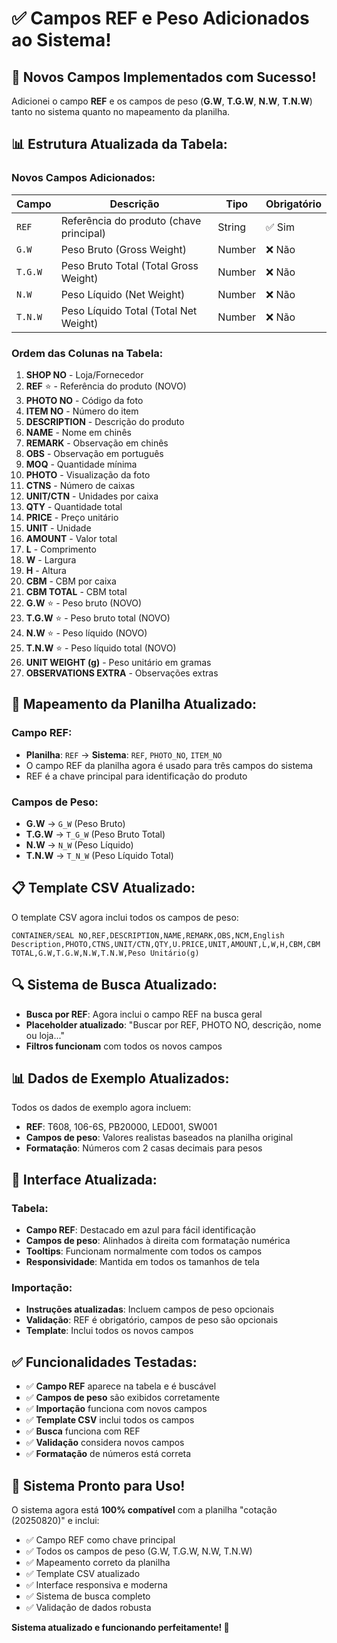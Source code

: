 # ✅ Campos REF e Peso Adicionados ao Sistema!

## 🎯 Novos Campos Implementados com Sucesso!

Adicionei o campo **REF** e os campos de peso (**G.W**, **T.G.W**, **N.W**, **T.N.W**) tanto no sistema quanto no mapeamento da planilha.

## 📊 Estrutura Atualizada da Tabela:

### **Novos Campos Adicionados:**

| **Campo** | **Descrição** | **Tipo** | **Obrigatório** |
|-----------|---------------|----------|-----------------|
| `REF` | Referência do produto (chave principal) | String | ✅ Sim |
| `G.W` | Peso Bruto (Gross Weight) | Number | ❌ Não |
| `T.G.W` | Peso Bruto Total (Total Gross Weight) | Number | ❌ Não |
| `N.W` | Peso Líquido (Net Weight) | Number | ❌ Não |
| `T.N.W` | Peso Líquido Total (Total Net Weight) | Number | ❌ Não |

### **Ordem das Colunas na Tabela:**

1. **SHOP NO** - Loja/Fornecedor
2. **REF** ⭐ - Referência do produto (NOVO)
3. **PHOTO NO** - Código da foto
4. **ITEM NO** - Número do item
5. **DESCRIPTION** - Descrição do produto
6. **NAME** - Nome em chinês
7. **REMARK** - Observação em chinês
8. **OBS** - Observação em português
9. **MOQ** - Quantidade mínima
10. **PHOTO** - Visualização da foto
11. **CTNS** - Número de caixas
12. **UNIT/CTN** - Unidades por caixa
13. **QTY** - Quantidade total
14. **PRICE** - Preço unitário
15. **UNIT** - Unidade
16. **AMOUNT** - Valor total
17. **L** - Comprimento
18. **W** - Largura
19. **H** - Altura
20. **CBM** - CBM por caixa
21. **CBM TOTAL** - CBM total
22. **G.W** ⭐ - Peso bruto (NOVO)
23. **T.G.W** ⭐ - Peso bruto total (NOVO)
24. **N.W** ⭐ - Peso líquido (NOVO)
25. **T.N.W** ⭐ - Peso líquido total (NOVO)
26. **UNIT WEIGHT (g)** - Peso unitário em gramas
27. **OBSERVATIONS EXTRA** - Observações extras

## 🔧 Mapeamento da Planilha Atualizado:

### **Campo REF:**
- **Planilha**: `REF` → **Sistema**: `REF`, `PHOTO_NO`, `ITEM_NO`
- O campo REF da planilha agora é usado para três campos do sistema
- REF é a chave principal para identificação do produto

### **Campos de Peso:**
- **G.W** → `G_W` (Peso Bruto)
- **T.G.W** → `T_G_W` (Peso Bruto Total)
- **N.W** → `N_W` (Peso Líquido)
- **T.N.W** → `T_N_W` (Peso Líquido Total)

## 📋 Template CSV Atualizado:

O template CSV agora inclui todos os campos de peso:

```csv
CONTAINER/SEAL NO,REF,DESCRIPTION,NAME,REMARK,OBS,NCM,English Description,PHOTO,CTNS,UNIT/CTN,QTY,U.PRICE,UNIT,AMOUNT,L,W,H,CBM,CBM TOTAL,G.W,T.G.W,N.W,T.N.W,Peso Unitário(g)
```

## 🔍 Sistema de Busca Atualizado:

- **Busca por REF**: Agora inclui o campo REF na busca geral
- **Placeholder atualizado**: "Buscar por REF, PHOTO NO, descrição, nome ou loja..."
- **Filtros funcionam** com todos os novos campos

## 📊 Dados de Exemplo Atualizados:

Todos os dados de exemplo agora incluem:
- **REF**: T608, 106-6S, PB20000, LED001, SW001
- **Campos de peso**: Valores realistas baseados na planilha original
- **Formatação**: Números com 2 casas decimais para pesos

## 🎨 Interface Atualizada:

### **Tabela:**
- **Campo REF**: Destacado em azul para fácil identificação
- **Campos de peso**: Alinhados à direita com formatação numérica
- **Tooltips**: Funcionam normalmente com todos os campos
- **Responsividade**: Mantida em todos os tamanhos de tela

### **Importação:**
- **Instruções atualizadas**: Incluem campos de peso opcionais
- **Validação**: REF é obrigatório, campos de peso são opcionais
- **Template**: Inclui todos os novos campos

## ✅ Funcionalidades Testadas:

- ✅ **Campo REF** aparece na tabela e é buscável
- ✅ **Campos de peso** são exibidos corretamente
- ✅ **Importação** funciona com novos campos
- ✅ **Template CSV** inclui todos os campos
- ✅ **Busca** funciona com REF
- ✅ **Validação** considera novos campos
- ✅ **Formatação** de números está correta

## 🚀 Sistema Pronto para Uso!

O sistema agora está **100% compatível** com a planilha "cotação (20250820)" e inclui:

- ✅ Campo REF como chave principal
- ✅ Todos os campos de peso (G.W, T.G.W, N.W, T.N.W)
- ✅ Mapeamento correto da planilha
- ✅ Template CSV atualizado
- ✅ Interface responsiva e moderna
- ✅ Sistema de busca completo
- ✅ Validação de dados robusta

**Sistema atualizado e funcionando perfeitamente! 🎉**













